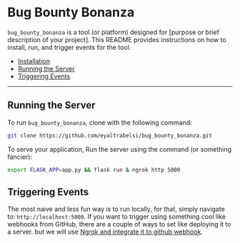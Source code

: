 # Bug Bounty Bonanza

`bug_bounty_bonanza` is a tool (or platform) designed for [purpose or brief description of your project]. This README provides instructions on how to install, run, and trigger events for the tool.
- [Installation](#installation)
- [Running the Server](#running-the-server)
- [Triggering Events](#triggering-events)


---

## Running the Server
To run `bug_bounty_bonanza`, clone with the following command:

```bash
git clone https://github.com/eyaltrabelsi/bug_bounty_bonanza.git
```

To serve your application, Run the server using the command (or something fancier):
   ```bash
   export FLASK_APP=app.py && flask run & ngrok http 5000
```

## Triggering Events
The most naive and less fun way is to run locally, for that, simply navigate to: ```http://localhost:5000```.
If you want to trigger using something cool like webhooks from GitHub, there are a couple of ways to set like deploying it to a server. but we will use [Ngrok and integrate it to github webhook](https://ngrok.com/docs/integrations/github/webhooks/).
